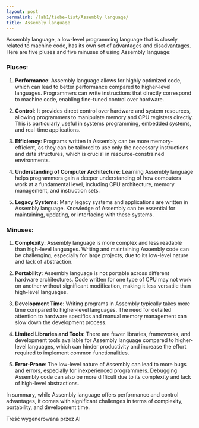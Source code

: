 ```yaml
---
layout: post
permalink: /lab1/tiobe-list/Assembly language/
title: Assembly language
---
```

Assembly language, a low-level programming language that is closely related to machine code, has its own set of advantages and disadvantages. Here are five pluses and five minuses of using Assembly language:

### Pluses:

1. **Performance**: Assembly language allows for highly optimized code, which can lead to better performance compared to higher-level languages. Programmers can write instructions that directly correspond to machine code, enabling fine-tuned control over hardware.

2. **Control**: It provides direct control over hardware and system resources, allowing programmers to manipulate memory and CPU registers directly. This is particularly useful in systems programming, embedded systems, and real-time applications.

3. **Efficiency**: Programs written in Assembly can be more memory-efficient, as they can be tailored to use only the necessary instructions and data structures, which is crucial in resource-constrained environments.

4. **Understanding of Computer Architecture**: Learning Assembly language helps programmers gain a deeper understanding of how computers work at a fundamental level, including CPU architecture, memory management, and instruction sets.

5. **Legacy Systems**: Many legacy systems and applications are written in Assembly language. Knowledge of Assembly can be essential for maintaining, updating, or interfacing with these systems.

### Minuses:

1. **Complexity**: Assembly language is more complex and less readable than high-level languages. Writing and maintaining Assembly code can be challenging, especially for large projects, due to its low-level nature and lack of abstraction.

2. **Portability**: Assembly language is not portable across different hardware architectures. Code written for one type of CPU may not work on another without significant modification, making it less versatile than high-level languages.

3. **Development Time**: Writing programs in Assembly typically takes more time compared to higher-level languages. The need for detailed attention to hardware specifics and manual memory management can slow down the development process.

4. **Limited Libraries and Tools**: There are fewer libraries, frameworks, and development tools available for Assembly language compared to higher-level languages, which can hinder productivity and increase the effort required to implement common functionalities.

5. **Error-Prone**: The low-level nature of Assembly can lead to more bugs and errors, especially for inexperienced programmers. Debugging Assembly code can also be more difficult due to its complexity and lack of high-level abstractions.

In summary, while Assembly language offers performance and control advantages, it comes with significant challenges in terms of complexity, portability, and development time.

Treść wygenerowana przez AI
